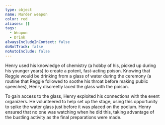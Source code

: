```yaml
---
type: object
name: Murder weapon
color: red
aliases: []
tags:
  - Weapon
  - Drink
alwaysIncludeInContext: false
doNotTrack: false
noAutoInclude: false
---
```

Henry used his knowledge of chemistry (a hobby of his, picked up during his younger years) to create a potent, fast-acting poison. Knowing that Reggie would be drinking from a glass of water during the ceremony (a routine that Reggie followed to soothe his throat before making public speeches), Henry discreetly laced the glass with the poison.

To gain access to the glass, Henry exploited his connections with the event organizers. He volunteered to help set up the stage, using this opportunity to spike the water glass just before it was placed on the podium. Henry ensured that no one was watching when he did this, taking advantage of the bustling activity as the final preparations were made.